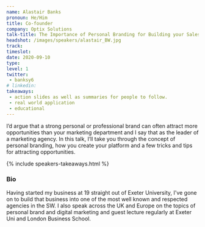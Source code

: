```yaml
---
name: Alastair Banks
pronoun: He/Him
title: Co-founder
company: Optix Solutions
talk-title: The Importance of Personal Branding for Building your Sales Pipeline
headshot: /images/speakers/alastair_BW.jpg
track: 
timeslot: 
date: 2020-09-10
type: 
level: 1
twitter:
 - banksy6
# linkedin: 
takeaways:
 - action slides as well as summaries for people to follow.
 - real world application
 - educational
---
```


<p>I’d argue that a strong personal or professional brand can often attract more opportunities than your marketing department and I say that as the leader of a marketing agency. In this talk, I’ll take you through the concept of personal branding, how you create your platform and a few tricks and tips for attracting opportunities.</p>

{% include speakers-takeaways.html %}

<h3>Bio</h3>
<p>Having started my business at 19 straight out of Exeter University, I've gone on to build that business into one of the most well known and respected agencies in the SW. I also speak across the UK and Europe on the topics of personal brand and digital marketing and guest lecture regularly at Exeter Uni and London Business School.</p>